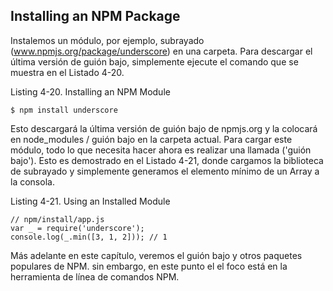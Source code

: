 ## Installing an NPM Package

Instalemos un módulo, por ejemplo, subrayado 
(www.npmjs.org/package/underscore) en una carpeta. Para descargar el
última versión de guión bajo, simplemente ejecute el 
comando que se muestra en el Listado 4-20.

Listing 4-20. Installing an NPM Module

```
$ npm install underscore
```

Esto descargará la última versión de guión bajo de npmjs.org y 
la colocará en node_modules / guión bajo
en la carpeta actual. Para cargar este módulo, todo lo que necesita hacer ahora 
es realizar una llamada ('guión bajo'). Esto es
demostrado en el Listado 4-21, donde cargamos la biblioteca de subrayado 
y simplemente generamos el elemento mínimo de un
Array a la consola.

Listing 4-21. Using an Installed Module

```
// npm/install/app.js
var _ = require('underscore');
console.log(_.min([3, 1, 2])); // 1
```

Más adelante en este capítulo, veremos el guión bajo y otros 
paquetes populares de NPM. sin embargo, en este punto el
el foco está en la herramienta de línea de comandos NPM.

